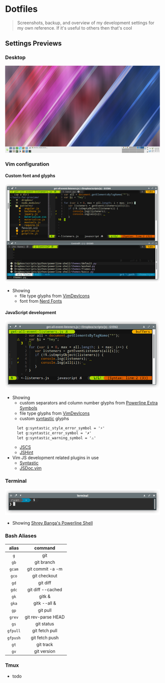 # Dotfiles

> Screenshots, backup, and overview of my development settings for my own reference. If it's useful to others then that's cool


## Settings Previews


### Desktop

![img](previews/desktop-1.png)

### Vim configuration

#### Custom font and glyphs

![img](previews/custom-glyphs.png)

* Showing
  * file type glyphs from [VimDevIcons][vim-devicons]
  * font from [Nerd Fonts][nerd-fonts]

#### JavaScript development

![img](previews/vim-js-development-1.png)

* Showing
  * custom separators and column number glyphs from [Powerline Extra Symbols][powerline-extra-symbols]
  * file type glyphs from [VimDevIcons][vim-devicons]
  * custom [syntastic][syntastic] glyphs
  ```vim
    let g:syntastic_style_error_symbol = '⚡'
    let g:syntastic_error_symbol = '✗'
    let g:syntastic_warning_symbol = '⚠'
  ```
  * [JSCS][jscs]
  * [JSHint][jshint]
* Vim JS development related plugins in use
  * [Syntastic][syntastic]
  * [JSDoc.vim][vim-jsdoc]

### Terminal

![img](previews/bash-terminal-1.png)

* Showing [Shrey Banga's Powerline Shell][powerline-shell]

### Bash Aliases

|    alias     | command                        |
|:------------:|:------------------------------:|
| `g`          | git                            |
| `gb`         | git branch                     |
| `gcam`       | git commit -a -m               |
| `gco`        | git checkout                   |
| `gd`         | git diff                       |
| `gdc`        | git diff --cached              |
| `gk`         | gitk &                         |
| `gka`        | gitk --all &                   |
| `gp`         | git pull                       |
| `grev`       | git rev-parse HEAD | cut -c -7 |
| `gs`         | git status                     |
| `gfpull`     | git fetch pull                 |
| `gfpush`     | git fetch push                 |
| `gt`         | git track                      |
| `gv`         | git version                    |

### Tmux

* todo

[vim-devicons]:https://github.com/ryanoasis/vim-devicons
[powerline-extra-symbols]:https://github.com/ryanoasis/powerline-extra-symbols
[syntastic]:https://github.com/scrooloose/syntastic
[jscs]:https://github.com/jscs-dev/node-jscs
[jshint]:https://github.com/jshint/jshint
[vim-jsdoc]:https://github.com/heavenshell/vim-jsdoc
[powerline-shell]:https://github.com/banga/powerline-shell
[nerd-fonts]:https://github.com/ryanoasis/nerd-fonts

